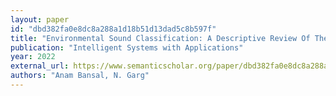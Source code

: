 ```yaml
---
layout: paper
id: "dbd382fa0e8dc8a288a1d18b51d13dad5c8b597f"
title: "Environmental Sound Classification: A Descriptive Review Of The Literature"
publication: "Intelligent Systems with Applications"
year: 2022
external_url: https://www.semanticscholar.org/paper/dbd382fa0e8dc8a288a1d18b51d13dad5c8b597f
authors: "Anam Bansal, N. Garg"
---
```


